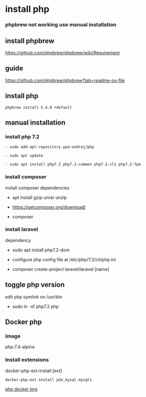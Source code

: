 # install php 


### phpbrew not working use manual installation
## install phpbrew
https://github.com/phpbrew/phpbrew/wiki/Requirement

## guide
https://github.com/phpbrew/phpbrew?tab=readme-ov-file


## install php
`
phpbrew install 5.4.0 +default
`


## manual installation

### install php 7.2

```
- sudo add-apt-repository ppa:ondrej/php

- sudo apt update

- sudo apt install php7.2 php7.2-common php7.2-cli php7.2-fpm
```

### install composer
install composer dependencies

- apt install gzip unrar unzip

- https://getcomposer.org/download/

- composer

### install laravel 

dependency
- sudo apt install php7.2-dom

- configure php config file at /etc/php/7.2/cli/php.ini

- composer create-project laravel/laravel [name]


## toggle php version

edit php symlink on /usr/bin

- sudo ln -sf php7.2 php


## Docker php

### image
php:7.4-alpine

### Install extensions
docker-php-ext-install [ext]

```
docker-php-ext-install pdo_mysql mysqli
```


[php docker img](https://hub.docker.com/_/php)
